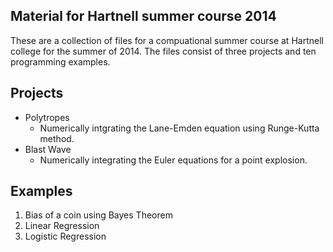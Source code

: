 ## Material for Hartnell summer course 2014
These are a collection of files for a compuational summer course at
Hartnell college for the summer of 2014. The files consist of three
projects and ten programming examples.

## Projects
* Polytropes
  * Numerically intgrating the Lane-Emden equation using Runge-Kutta method.
* Blast Wave
  * Numerically integrating the Euler equations for a point explosion.

## Examples
1. Bias of a coin using Bayes Theorem
2. Linear Regression
3. Logistic Regression 
